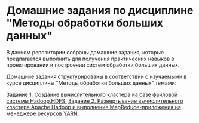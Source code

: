 # Домашние задания по дисциплине "Методы обработки больших данных"
В данном репозитории собраны домашние задания, которые предлагается выполнить для получения практических навыков в проектировании и построении систем обработки больших данных.

Домашние задания структурированы в соответствии с изучаемыми в курсе дисциплины  "Методы обработки больших данных" темами:

 [Задание 1. Создание вычислительного кластера на базе файловой системы Hadoop.HDFS.](./HomeWork_1/)
 [Задание 2. Развертывание вычислительного кластера Apache Hadoop и выполнение MapReduce-приложения на менеджере ресурсов YARN.](./HomeWork_2/)
